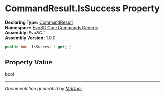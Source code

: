 ﻿<!--  
  <auto-generated>   
    The contents of this file were generated by a tool.  
    Changes to this file may be list if the file is regenerated  
  </auto-generated>   
-->

# CommandResult.IsSuccess Property

**Declaring Type:** [CommandResult](../index.md)  
**Namespace:** [EvoSC.Core.Commands.Generic](../../index.md)  
**Assembly:** EvoSC\#  
**Assembly Version:** 1.0.0

```csharp
public bool IsSuccess { get; }
```

## Property Value

bool

___

*Documentation generated by [MdDocs](https://github.com/ap0llo/mddocs)*
